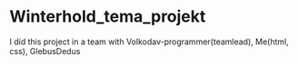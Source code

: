 # Winterhold_tema_projekt
I did this project in a team with Volkodav-programmer(teamlead), Me(html, css),  GlebusDedus
